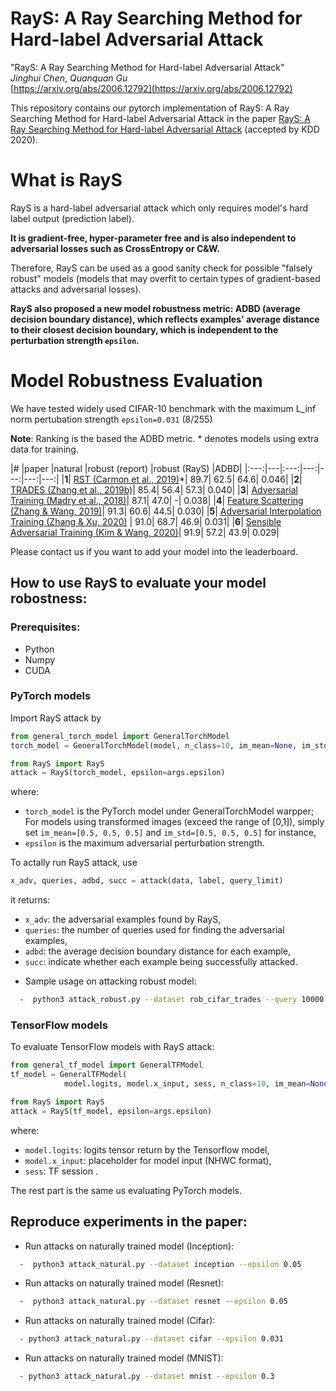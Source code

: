 # RayS: A Ray Searching Method for Hard-label Adversarial Attack
"RayS: A Ray Searching Method for Hard-label Adversarial Attack"\
*Jinghui Chen*, *Quanquan Gu*\
[https://arxiv.org/abs/2006.12792](https://arxiv.org/abs/2006.12792)

This repository contains our pytorch implementation of RayS: A Ray Searching Method for Hard-label Adversarial Attack in the paper [RayS: A Ray Searching Method for Hard-label Adversarial Attack](https://arxiv.org/abs/2006.12792) (accepted by KDD 2020). 

# What is RayS
RayS is a hard-label adversarial attack which only requires model's hard label output (prediction label). 

**It is gradient-free, hyper-parameter free and is also independent to adversarial losses such as CrossEntropy or C&W.**

Therefore, RayS can be used as a good sanity check for possible "falsely robust" models (models that may overfit to certain types of gradient-based attacks and adversarial losses).

**RayS also proposed a new model robustness metric: ADBD (average decision boundary distance), which reflects examples' average distance to their closest decision boundary, which is independent to the perturbation strength `epsilon`.**

# Model Robustness Evaluation

We have tested widely used CIFAR-10 benchmark with the maximum L_inf norm pertubation strength  `epsilon=0.031` (8/255)

**Note**: Ranking is the based the ADBD metric. * denotes models using extra data for training.

|#    |paper       |natural          |robust  (report) |robust  (RayS) |ADBD|
|:---:|---|:---:|---:|---:|---:|---:|
|**1**| [RST (Carmon et al., 2019)](https://arxiv.org/abs/1905.13736)*|  89.7| 62.5| 64.6| 0.046|
|**2**| [TRADES (Zhang et al., 2019b)](https://arxiv.org/abs/1901.08573)| 85.4| 56.4| 57.3| 0.040| 
|**3**| [Adversarial Training (Madry et al., 2018)](https://arxiv.org/abs/1706.06083)| 87.1| 47.0| -| 0.038| 
|**4**| [Feature Scattering (Zhang & Wang, 2019)](http://papers.nips.cc/paper/8459-defense-against-adversarial-attacks-using-feature-scattering-based-adversarial-training)|  91.3| 60.6| 44.5| 0.030|
|**5**| [Adversarial Interpolation Training (Zhang & Xu, 2020)](https://openreview.net/forum?id=Syejj0NYvr&noteId=Syejj0NYvr) | 91.0| 68.7| 46.9| 0.031|
|**6**| [Sensible Adversarial Training (Kim & Wang, 2020)](https://openreview.net/forum?id=rJlf_RVKwr)| 91.9| 57.2| 43.9| 0.029| 
 
Please contact us if you want to add your model into the leaderboard.

## How to use RayS to evaluate your model robostness:

### Prerequisites: 
* Python
* Numpy
* CUDA

### PyTorch models
Import RayS attack by 

```python
from general_torch_model import GeneralTorchModel
torch_model = GeneralTorchModel(model, n_class=10, im_mean=None, im_std=None)

from RayS import RayS
attack = RayS(torch_model, epsilon=args.epsilon)
```

where:
+ `torch_model` is the PyTorch model under GeneralTorchModel warpper; For models using transformed images (exceed the range of [0,1]), simply set `im_mean=[0.5, 0.5, 0.5]` and `im_std=[0.5, 0.5, 0.5]` for instance,
+ `epsilon` is the maximum adversarial perturbation strength.

To actally run RayS attack, use

```python
x_adv, queries, adbd, succ = attack(data, label, query_limit)
```

it returns:
+ `x_adv`: the adversarial examples found by RayS,
+ `queries`: the number of queries used for finding the adversarial examples,
+ `adbd`: the average decision boundary distance for each example,
+ `succ`: indicate whether each example being successfully attacked.


* Sample usage on attacking robust model:
```bash
  -  python3 attack_robust.py --dataset rob_cifar_trades --query 10000 --batch 1000  --epsilon 0.031
```

### TensorFlow models
To evaluate TensorFlow models with RayS attack:

```python
from general_tf_model import GeneralTFModel 
tf_model = GeneralTFModel(
            model.logits, model.x_input, sess, n_class=10, im_mean=None, im_std=None)

from RayS import RayS
attack = RayS(tf_model, epsilon=args.epsilon)
```

where:
+ `model.logits`: logits tensor return by the Tensorflow model,
+ `model.x_input`: placeholder for model input (NHWC format),
+ `sess`: TF session .

The rest part is the same us evaluating PyTorch models.

## Reproduce experiments in the paper:
* Run attacks on naturally trained model (Inception):
```bash
  -  python3 attack_natural.py --dataset inception --epsilon 0.05
```
* Run attacks on naturally trained model (Resnet):
```bash
  -  python3 attack_natural.py --dataset resnet --epsilon 0.05
```
* Run attacks on naturally trained model (Cifar):
```bash
  - python3 attack_natural.py --dataset cifar --epsilon 0.031
```
* Run attacks on naturally trained model (MNIST):
```bash
  - python3 attack_natural.py --dataset mnist --epsilon 0.3
```

